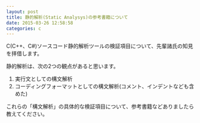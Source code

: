 ```yaml
---
layout: post
title: 静的解析(Static Analysys)の参考書籍について
date: 2015-03-26 12:58:58
categories: c
---
```

<p>C(C++、C#)ソースコード静的解析ツールの検証項目について、先輩諸氏の知見を拝借します。</p>

<p>静的解析は、次の2つの観点があると思います。</p>

<ol>
<li>実行文としての構文解析</li>
<li>コーディングフォーマットとしての構文解析(コメント、インデントなども含めた)</li>
</ol>

<p>これらの「構文解析」の具体的な検証項目について、参考書籍などありましたら教えてください。</p>
